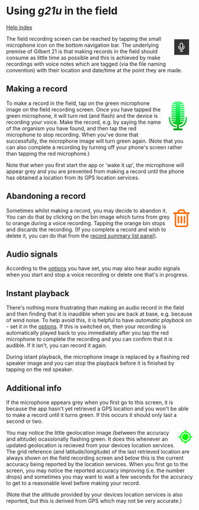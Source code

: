 # Using *g21u* in the field

[Help index](/help.html?page=index)

<img src="/docs/images/nav-record.png" style="float: right; width: 40px; margin: 10px" />The field recording screen can be reached by tapping the small microphone icon on the bottom navigation bar. The underlying premise of Gilbert 21 is that making records in the field should consume as little time as possible and this is achieved by make recordings with voice notes which are tagged (via the file naming convention) with their location and date/time at the point they are made.

## Making a record
<img src="/docs/images/record-green.png" style="float: right; width:80px" />To make a record in the field, tap on the green microphone image on the field recording screen. Once you have tapped the green microphone, it will turn red (and flash) and the device is recording your voice. Make the record, e.g. by saying the name of the organism you have found, and then tap the red microphone to stop recording. When you've done that successfully, the microphone image will turn green again. (Note that you can also complete a recording by turning off your phone's screen rather than tapping the red microphone.)

Note that when you first start the app or 'wake it up', the microphone will appear grey and you are prevented from making a record until the phone has obtained a location from its GPS location services.

## Abandoning a record
<img src="/docs/images/bin-orange.png" style="float: right; width:60px" />Sometimes whilst making a record, you may decide to abandon it. You can do that by clicking on the bin image which turns from grey to orange during a voice recording. Tapping the orange bin stops and discards the recording. (If you complete a record and wish to delete it, you can do that from the [record summary list panel](/help.html?page=record-list)).

## Audio signals
According to the [options](/help.html?page=options) you have set, you may also hear audio signals when you start and stop a voice recording or delete one that's in progress.

## Instant playback
There's nothing more frustrating than making an audio record in the field and then finding that it is inaudible when you are back at base, e.g. because of wind noise. To help avoid this, it is helpful to have *automatic playback* on - set it in the [options](/help.html?page=options). If this is switched on, then your recording is automatically played back to you immediately after you tap the red microphone to complete the recording and you can confirm that it is audible. If it isn't, you can record it again.

During istant playback, the microphone image is replaced by a flashing red speaker image and you can stop the playback before it is finished by tapping on the red speaker.

## Additional info
If the microphone appears grey when you first go to this screen, it is because the app hasn't yet retrieved a GPS location and you won't be able to make a record until it turns green. If this occurs it should only last a second or two.

<img src="/docs/images/gps-green.png" style="float: right; width:40px" />You may notice the little geolocation image (between the accuracy and altitude) ocassionally flashing green. It does this whenever an updated geolocation is recieved from your devices location services. The grid reference (and latitude/longitude) of the last retrieved location are always shown on the field recording screen and below this is the current accuracy being reported by the location services. When you first go to the screen, you may notice the reported accuracy improving (i.e. the number drops) and sometimes you may want to wait a few seconds for the accuracy to get to a reasonable level before making your record.

(Note that the altitude provided by your devices location services is also reported, but this is derived from GPS which may not be very accurate.) 
